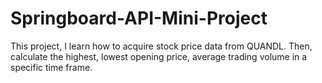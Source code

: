 # Springboard-API-Mini-Project
This project, I learn how to acquire stock price data from QUANDL. Then, calculate the highest, lowest opening price, average trading volume in a specific time frame.

